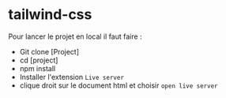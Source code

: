 # tailwind-css

Pour lancer le projet en local il faut faire :
- Git clone [Project]
- cd [project]
- npm install
- Installer l'extension `Live server`
- clique droit sur le document html et choisir `open live server`